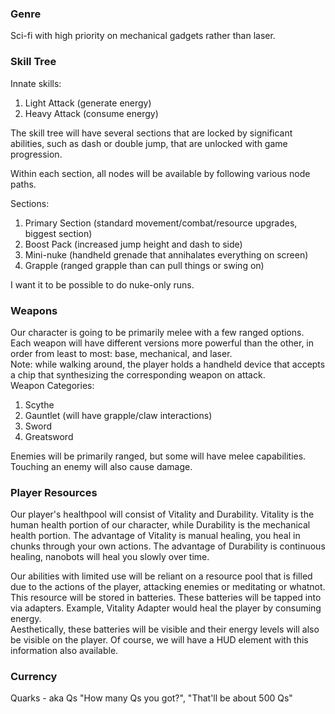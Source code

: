 ### Genre
Sci-fi with high priority on mechanical gadgets rather than laser.


### Skill Tree
Innate skills:
1. Light Attack (generate energy)
1. Heavy Attack (consume energy)

The skill tree will have several sections that are locked by significant abilities, such as dash or double jump, that are unlocked with game progression.

Within each section, all nodes will be available by following various node paths.

Sections:
1. Primary Section (standard movement/combat/resource upgrades, biggest section)
1. Boost Pack (increased jump height and dash to side)
1. Mini-nuke (handheld grenade that annihalates everything on screen)
1. Grapple (ranged grapple than can pull things or swing on)

I want it to be possible to do nuke-only runs.


### Weapons
Our character is going to be primarily melee with a few ranged options. <br/>
Each weapon will have different versions more powerful than the other, in order from least to most: base, mechanical, and laser. <br/>
Note: while walking around, the player holds a handheld device that accepts a chip that synthesizing the corresponding weapon on attack. <br/>
Weapon Categories:
1. Scythe
1. Gauntlet (will have grapple/claw interactions)
1. Sword
1. Greatsword

Enemies will be primarily ranged, but some will have melee capabilities. Touching an enemy will also cause damage.


### Player Resources
Our player's healthpool will consist of Vitality and Durability. Vitality is the human health portion of our character, while Durability is the mechanical health portion. The advantage of Vitality is manual healing, you heal in chunks through your own actions. The advantage of Durability is continuous healing, nanobots will heal you slowly over time.

Our abilities with limited use will be reliant on a resource pool that is filled due to the actions of the player, attacking enemies or meditating or whatnot.<br/>
This resource will be stored in batteries. These batteries will be tapped into via adapters. Example, Vitality Adapter would heal the player by consuming energy. <br/>
Aesthetically, these batteries will be visible and their energy levels will also be visible on the player. Of course, we will have a HUD element with this information also available. 


### Currency
Quarks - aka Qs "How many Qs you got?", "That'll be about 500 Qs"
